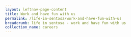 ```yaml
---
layout: leftnav-page-content
title: Work and have fun with us
permalink: /life-in-sentosa/work-and-have-fun-with-us
breadcrumb: life in sentosa - work and have fun with us
collection_name: careers
---
```

